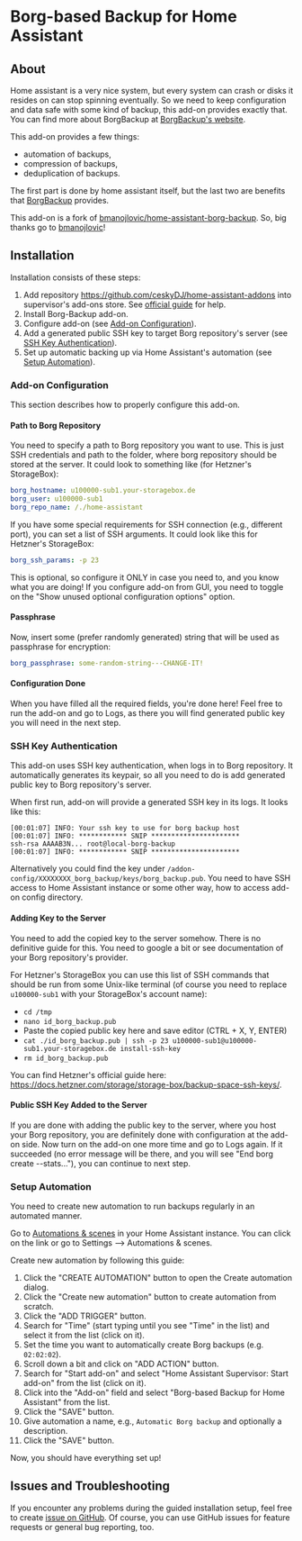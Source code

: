 # Borg-based Backup for Home Assistant

## About

Home assistant is a very nice system, but every system can crash or disks it resides on can stop spinning eventually.
So we need to keep configuration and data safe with some kind of backup, this add-on provides exactly that.
You can find more about BorgBackup at [BorgBackup's website](https://www.borgbackup.org/).

This add-on provides a few things:
- automation of backups,
- compression of backups,
- deduplication of backups.

The first part is done by home assistant itself, but the last two are benefits that
[BorgBackup](https://www.borgbackup.org/) provides.

This add-on is a fork of [bmanojlovic/home-assistant-borg-backup](https://github.com/bmanojlovic/home-assistant-borg-backup).
So, big thanks go to [bmanojlovic](https://github.com/bmanojlovic)!



## Installation

Installation consists of these steps:

1) Add repository https://github.com/ceskyDJ/home-assistant-addons into supervisor's add-ons store.
    See [official guide](https://www.home-assistant.io/common-tasks/os#installing-a-third-party-add-on-repository) for help.
2) Install Borg-Backup add-on.
3) Configure add-on (see [Add-on Configuration](#add-on-configuration)).
4) Add a generated public SSH key to target Borg repository's server (see [SSH Key Authentication](#ssh-key-authentication)).
5) Set up automatic backing up via Home Assistant's automation (see [Setup Automation](#setup-automation)).


### Add-on Configuration

This section describes how to properly configure this add-on.

#### Path to Borg Repository

You need to specify a path to Borg repository you want to use.
This is just SSH credentials and path to the folder, where borg repository should be stored at the server.
It could look to something like (for Hetzner's StorageBox):
```yaml
borg_hostname: u100000-sub1.your-storagebox.de
borg_user: u100000-sub1
borg_repo_name: /./home-assistant
```

If you have some special requirements for SSH connection (e.g., different port), you can set a list of SSH arguments.
It could look like this for Hetzner's StorageBox:
```yaml
borg_ssh_params: -p 23
```
This is optional, so configure it ONLY in case you need to, and you know what you are doing!
If you configure add-on from GUI, you need to toggle on the "Show unused optional configuration options" option.

#### Passphrase

Now, insert some (prefer randomly generated) string that will be used as passphrase for encryption:
```yaml
borg_passphrase: some-random-string---CHANGE-IT!
```

#### Configuration Done

When you have filled all the required fields, you're done here!
Feel free to run the add-on and go to Logs, as there you will find generated public key you will need in the next step.

### SSH Key Authentication

This add-on uses SSH key authentication, when logs in to Borg repository.
It automatically generates its keypair, so all you need to do is add generated public key to Borg repository's server.

When first run, add-on will provide a generated SSH key in its logs. It looks like this:
```
[00:01:07] INFO: Your ssh key to use for borg backup host
[00:01:07] INFO: ************ SNIP **********************
ssh-rsa AAAAB3N... root@local-borg-backup
[00:01:07] INFO: ************ SNIP **********************
```

Alternatively you could find the key under `/addon-config/XXXXXXXX_borg_backup/keys/borg_backup.pub`.
You need to have SSH access to Home Assistant instance or some other way, how to access add-on config directory.

#### Adding Key to the Server

You need to add the copied key to the server somehow.
There is no definitive guide for this.
You need to google a bit or see documentation of your Borg repository's provider.

For Hetzner's StorageBox you can use this list of SSH commands that should be run from some Unix-like terminal
(of course you need to replace `u100000-sub1` with your StorageBox's account name):

- `cd /tmp`
- `nano id_borg_backup.pub`
- Paste the copied public key here and save editor (CTRL + X, Y, ENTER)
- `cat ./id_borg_backup.pub | ssh -p 23 u100000-sub1@u100000-sub1.your-storagebox.de install-ssh-key`
- `rm id_borg_backup.pub`

You can find Hetzner's official guide here: https://docs.hetzner.com/storage/storage-box/backup-space-ssh-keys/.

#### Public SSH Key Added to the Server

If you are done with adding the public key to the server, where you host your Borg repository, you are definitely done
with configuration at the add-on side.
Now turn on the add-on one more time and go to Logs again.
If it succeeded (no error message will be there, and you will see "End borg create --stats..."), you can continue
to next step.

### Setup Automation

You need to create new automation to run backups regularly in an automated manner.

Go to [Automations & scenes](https://my.home-assistant.io/redirect/automations) in your Home Assistant instance.
You can click on the link or go to Settings --> Automations & scenes.

Create new automation by following this guide:

1) Click the "CREATE AUTOMATION" button to open the Create automation dialog.
2) Click the "Create new automation" button to create automation from scratch.
3) Click the "ADD TRIGGER" button.
4) Search for "Time" (start typing until you see "Time" in the list) and select it from the list (click on it).
5) Set the time you want to automatically create Borg backups (e.g. `02:02:02`).
6) Scroll down a bit and click on "ADD ACTION" button.
7) Search for "Start add-on" and select "Home Assistant Supervisor: Start add-on" from the list (click on it).
8) Click into the "Add-on" field and select "Borg-based Backup for Home Assistant" from the list.
9) Click the "SAVE" button.
10) Give automation a name, e.g., `Automatic Borg backup` and optionally a description.
11) Click the "SAVE" button.

Now, you should have everything set up!



## Issues and Troubleshooting

If you encounter any problems during the guided installation setup, feel free to create
[issue on GitHub](https://github.com/ceskyDJ/home-assistant-borg-backup/issues).
Of course, you can use GitHub issues for feature requests or general bug reporting, too.
